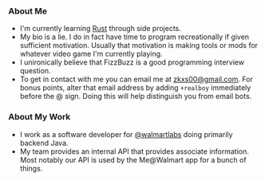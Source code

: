 ### About Me
- I'm currently learning [Rust](https://www.rust-lang.org/) through side projects.
- My bio is a lie. I do in fact have time to program recreationally if given sufficient motivation. Usually that motivation is making tools or mods for whatever video game I'm currently playing.
- I unironically believe that FizzBuzz is a good programming interview question.
- To get in contact with me you can email me at [zkxs00@gmail.com](mailto:zkxs00@gmail.com). For bonus points, alter that email address by adding `+realboy` immediately before the @ sign. Doing this will help distinguish you from email bots.

### About My Work
- I work as a software developer for [@walmartlabs](https://github.com/walmartlabs) doing primarily backend Java.
- My team provides an internal API that provides associate information. Most notably our API is used by the Me@Walmart app for a bunch of things.

<!--
**zkxs/zkxs** is a ✨ _special_ ✨ repository because its `README.md` (this file) appears on your GitHub profile.

Here are some ideas to get you started:

- 🔭 I’m currently working on ...
- 🌱 I’m currently learning ...
- 👯 I’m looking to collaborate on ...
- 🤔 I’m looking for help with ...
- 💬 Ask me about ...
- 📫 How to reach me: ...
- 😄 Pronouns: ...
- ⚡ Fun fact: ...
-->
